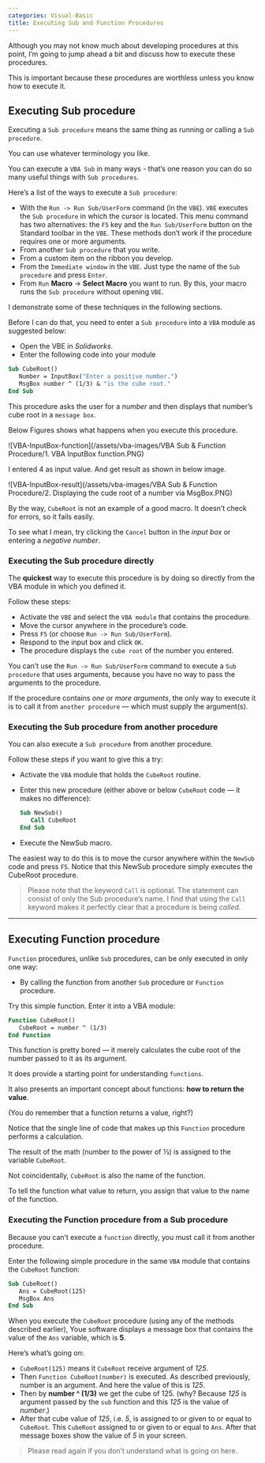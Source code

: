 ```yaml
---
categories: Visual-Basic
title: Executing Sub and Function Procedures
---
```


Although you may not know much about developing procedures at this point, I’m going to jump ahead a bit and discuss how to execute these procedures. 

This is important because these procedures are worthless unless you know how to execute it.

## Executing Sub procedure

Executing a `Sub procedure` means the same thing as running or calling a `Sub procedure`. 

You can use whatever terminology you like.

You can execute a `VBA Sub` in many ways - that’s one reason you can do so many useful things with `Sub procedures`. 

Here’s a list of the ways to execute a `Sub procedure`:

* With the `Run -> Run Sub/UserForm` command (in the `VBE`). `VBE` executes the `Sub procedure` in which the cursor is located. This menu command has two alternatives: the `F5` key and the `Run Sub/UserForm` button on the Standard toolbar in the `VBE`. These methods don’t work if the procedure requires one or more arguments.
* From another `Sub procedure` that you write.
* From a custom item on the ribbon you develop.
* From the `Immediate window` in the `VBE`. Just type the name of the `Sub procedure` and press `Enter`.
* From `Run` **Macro** -> **Select Macro** you want to run. By this, your macro runs the `Sub procedure` without opening `VBE`.

I demonstrate some of these techniques in the following sections. 

Before I can do that, you need to enter a `Sub procedure` into a `VBA` module as suggested below:

* Open the VBE in *Solidworks*.
* Enter the following code into your module

```vb
Sub CubeRoot()
   Number = InputBox("Enter a positive number.")
   MsgBox number ^ (1/3) & "is the cube root."
End Sub
```

This procedure asks the user for a *number* and then displays that number’s cube root in a `message box`. 

Below Figures shows what happens when you execute this procedure.

![VBA-InputBox-function](/assets/vba-images/VBA Sub & Function Procedure/1. VBA InputBox function.PNG)

I entered 4 as input value. And get result as shown in below image.

![VBA-InputBox-result](/assets/vba-images/VBA Sub & Function Procedure/2. Displaying the cude root of a number via MsgBox.PNG)

By the way, `CubeRoot` is not an example of a good macro. It doesn’t check for errors, so it fails easily. 

To see what I mean, try clicking the `Cancel` button in the *input box* or entering a *negative number*.

### Executing the Sub procedure directly

The **quickest** way to execute this procedure is by doing so directly from the VBA module in which you defined it. 

Follow these steps:

* Activate the `VBE` and select the `VBA module` that contains the procedure.
* Move the cursor anywhere in the procedure’s code.
* Press `F5` (or choose `Run -> Run Sub/UserForm`).
* Respond to the input box and click `OK`.
* The procedure displays the `cube root` of the number you entered.

You can’t use the `Run -> Run Sub/UserForm` command to execute a `Sub procedure` that uses arguments, because you have no way to pass the arguments to the procedure. 

If the procedure contains *one* or *more arguments*, the only way to execute it is to call it from `another procedure` — which must supply the argument(s).

<!--{%- include amazon-us-native-ad.html -%}-->

### Executing the Sub procedure from another procedure

You can also execute a `Sub procedure` from another procedure. 

Follow these steps if you want to give this a try:

* Activate the `VBA` module that holds the `CubeRoot` routine.
* Enter this new procedure (either above or below `CubeRoot` code — it makes no difference):

   ```vb
   Sub NewSub()
      Call CubeRoot
   End Sub
   ```  

* Execute the NewSub macro.

The easiest way to do this is to move the cursor anywhere within the `NewSub` code and press `F5`. 
Notice that this NewSub procedure simply executes the CubeRoot procedure.

> Please note that the keyword `Call` is optional. The statement can consist of only the Sub procedure’s name. I find that using the `Call` keyword makes it perfectly clear that a procedure is being *called*.

---

## Executing Function procedure

`Function` procedures, unlike `Sub` procedures, can be only executed in only one way:

* By calling the function from another `Sub` procedure or `Function` procedure.

Try this simple function. Enter it into a VBA module:

```vb
Function CubeRoot()
   CubeRoot = number ^ (1/3)
End Function
```

This function is pretty bored — it merely calculates the cube root of the number passed to it as its argument. 

It does provide a starting point for understanding `functions`. 

It also presents an important concept about functions: **how to return the value**. 

(You do remember that a function returns a value, right?)

Notice that the single line of code that makes up this `Function` procedure performs a calculation. 

The result of the math (number to the power of 1⁄3) is assigned to the variable `CubeRoot`. 

Not coincidentally, `CubeRoot` is also the name of the function. 

To tell the function what value to return, you assign that value to the name of the function.

### Executing the Function procedure from a Sub procedure

Because you can’t execute a `function` directly, you must call it from another procedure. 

Enter the following simple procedure in the same `VBA` module that contains the `CubeRoot` function:

```vb
Sub CubeRoot()
   Ans = CubeRoot(125)
   MsgBox Ans
End Sub
```

When you execute the `CubeRoot` procedure (using any of the methods described earlier), Youe software displays a message box that contains the value of the `Ans` variable, which is **5**.

Here’s what’s going on:

* `CubeRoot(125)` means it `CubeRoot` receive argument of *125*.
* Then `Function CubeRoot(number)` is executed. As described previously, number is an argument. And here the value of this is *125*.
* Then by **number ^ (1/3)** we get the cube of 125. (why? Because *125* is argument passed by the `sub` function and this *125* is the value of *number*.)
* After that cube value of *125*, i.e. *5*, is assigned to or given to or equal to `CubeRoot`. This `CubeRoot` assigned to or given to or equal to `Ans`. After that message boxes show the value of *5* in your screen.

> Please read again if you don’t understand what is going on here.



